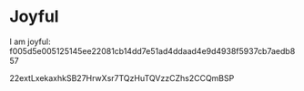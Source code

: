 # Joyful

I am joyful: f005d5e005125145ee22081cb14dd7e51ad4ddaad4e9d4938f5937cb7aedb857


22extLxekaxhkSB27HrwXsr7TQzHuTQVzzCZhs2CCQmBSP
